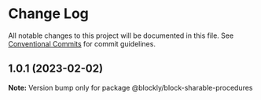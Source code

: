 # Change Log

All notable changes to this project will be documented in this file.
See [Conventional Commits](https://conventionalcommits.org) for commit guidelines.

## 1.0.1 (2023-02-02)

**Note:** Version bump only for package @blockly/block-sharable-procedures
